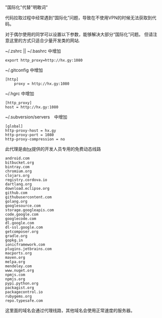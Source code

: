 <!--Meta
category: 开发环境
title: 获取"国际化"的代码
DO NOT Delete Meta Above -->

"国际化"代替"明敢词"

代码拉取过程中经常遇到“国际化”问题，导致在不使用VPN的时候无法获取到代码。

对于偶尔使用的同学可以设置以下参数，能够解决大部分“国际化”问题。
但请注意这里的方式只适合少量开发类的网站.

~/.zshrc || ~/.bashrc 中增加
```
export http_proxy=http://hx.gy:1080
```

~/.gitconfig 中增加
```
[http]
    proxy = http://hx.gy:1080
```

~/.hgrc 中增加
```
[http_proxy]
host = http://hx.gy:1080
```

~/.subversion/servers　中增加
```
[global]
http-proxy-host = hx.gy
http-proxy-port = 1080
http-proxy-compression = no
```

此代理是由[hx](http://honx.in/i/Unzt3YKo13ewFpvO)提供的开发人员专用的免费动态线路
```
android.com
bitbucket.org
bintray.com
chromium.org
clojars.org
registry.cordova.io
dartlang.org
download.eclipse.org
github.com
githubusercontent.com
golang.org
googlesource.com
storage.googleapis.com
code.google.com
googlecode.com
dl.google.com
dl-ssl.google.com
getcomposer.org
gradle.org
gopkg.in
ionicframework.com
plugins.jetbrains.com
macports.org
maven.org
melpa.org
mendeley.com
www.nuget.org
npmjs.com
npmjs.org
pypi.python.org
packagist.org
packagecontrol.io
rubygems.org
repo.typesafe.com
```
这里面的域名会通过代理线路，其他域名会使用正常速度的服务器。
